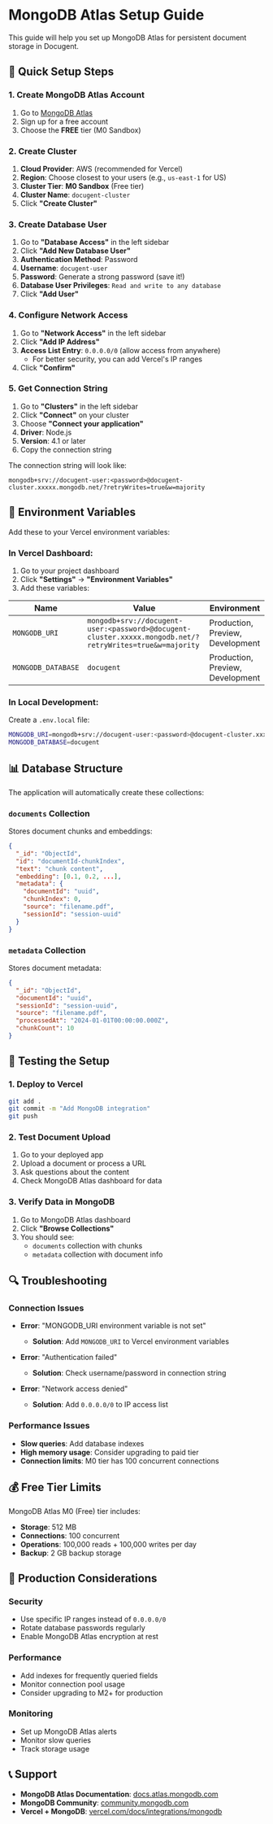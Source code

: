 # MongoDB Atlas Setup Guide

This guide will help you set up MongoDB Atlas for persistent document storage in Docugent.

## 🚀 Quick Setup Steps

### 1. Create MongoDB Atlas Account

1. Go to [MongoDB Atlas](https://www.mongodb.com/atlas)
2. Sign up for a free account
3. Choose the **FREE** tier (M0 Sandbox)

### 2. Create Cluster

1. **Cloud Provider**: AWS (recommended for Vercel)
2. **Region**: Choose closest to your users (e.g., `us-east-1` for US)
3. **Cluster Tier**: **M0 Sandbox** (Free tier)
4. **Cluster Name**: `docugent-cluster`
5. Click **"Create Cluster"**

### 3. Create Database User

1. Go to **"Database Access"** in the left sidebar
2. Click **"Add New Database User"**
3. **Authentication Method**: Password
4. **Username**: `docugent-user`
5. **Password**: Generate a strong password (save it!)
6. **Database User Privileges**: `Read and write to any database`
7. Click **"Add User"**

### 4. Configure Network Access

1. Go to **"Network Access"** in the left sidebar
2. Click **"Add IP Address"**
3. **Access List Entry**: `0.0.0.0/0` (allow access from anywhere)
   - For better security, you can add Vercel's IP ranges
4. Click **"Confirm"**

### 5. Get Connection String

1. Go to **"Clusters"** in the left sidebar
2. Click **"Connect"** on your cluster
3. Choose **"Connect your application"**
4. **Driver**: Node.js
5. **Version**: 4.1 or later
6. Copy the connection string

The connection string will look like:

```
mongodb+srv://docugent-user:<password>@docugent-cluster.xxxxx.mongodb.net/?retryWrites=true&w=majority
```

## 🔧 Environment Variables

Add these to your Vercel environment variables:

### In Vercel Dashboard:

1. Go to your project dashboard
2. Click **"Settings"** → **"Environment Variables"**
3. Add these variables:

| Name               | Value                                                                                                    | Environment                      |
| ------------------ | -------------------------------------------------------------------------------------------------------- | -------------------------------- |
| `MONGODB_URI`      | `mongodb+srv://docugent-user:<password>@docugent-cluster.xxxxx.mongodb.net/?retryWrites=true&w=majority` | Production, Preview, Development |
| `MONGODB_DATABASE` | `docugent`                                                                                               | Production, Preview, Development |

### In Local Development:

Create a `.env.local` file:

```bash
MONGODB_URI=mongodb+srv://docugent-user:<password>@docugent-cluster.xxxxx.mongodb.net/?retryWrites=true&w=majority
MONGODB_DATABASE=docugent
```

## 📊 Database Structure

The application will automatically create these collections:

### `documents` Collection

Stores document chunks and embeddings:

```json
{
  "_id": "ObjectId",
  "id": "documentId-chunkIndex",
  "text": "chunk content",
  "embedding": [0.1, 0.2, ...],
  "metadata": {
    "documentId": "uuid",
    "chunkIndex": 0,
    "source": "filename.pdf",
    "sessionId": "session-uuid"
  }
}
```

### `metadata` Collection

Stores document metadata:

```json
{
  "_id": "ObjectId",
  "documentId": "uuid",
  "sessionId": "session-uuid",
  "source": "filename.pdf",
  "processedAt": "2024-01-01T00:00:00.000Z",
  "chunkCount": 10
}
```

## 🧪 Testing the Setup

### 1. Deploy to Vercel

```bash
git add .
git commit -m "Add MongoDB integration"
git push
```

### 2. Test Document Upload

1. Go to your deployed app
2. Upload a document or process a URL
3. Ask questions about the content
4. Check MongoDB Atlas dashboard for data

### 3. Verify Data in MongoDB

1. Go to MongoDB Atlas dashboard
2. Click **"Browse Collections"**
3. You should see:
   - `documents` collection with chunks
   - `metadata` collection with document info

## 🔍 Troubleshooting

### Connection Issues

- **Error**: "MONGODB_URI environment variable is not set"

  - **Solution**: Add `MONGODB_URI` to Vercel environment variables

- **Error**: "Authentication failed"

  - **Solution**: Check username/password in connection string

- **Error**: "Network access denied"
  - **Solution**: Add `0.0.0.0/0` to IP access list

### Performance Issues

- **Slow queries**: Add database indexes
- **High memory usage**: Consider upgrading to paid tier
- **Connection limits**: M0 tier has 100 concurrent connections

## 💰 Free Tier Limits

MongoDB Atlas M0 (Free) tier includes:

- **Storage**: 512 MB
- **Connections**: 100 concurrent
- **Operations**: 100,000 reads + 100,000 writes per day
- **Backup**: 2 GB backup storage

## 🚀 Production Considerations

### Security

- Use specific IP ranges instead of `0.0.0.0/0`
- Rotate database passwords regularly
- Enable MongoDB Atlas encryption at rest

### Performance

- Add indexes for frequently queried fields
- Monitor connection pool usage
- Consider upgrading to M2+ for production

### Monitoring

- Set up MongoDB Atlas alerts
- Monitor slow queries
- Track storage usage

## 📞 Support

- **MongoDB Atlas Documentation**: [docs.atlas.mongodb.com](https://docs.atlas.mongodb.com)
- **MongoDB Community**: [community.mongodb.com](https://community.mongodb.com)
- **Vercel + MongoDB**: [vercel.com/docs/integrations/mongodb](https://vercel.com/docs/integrations/mongodb)
